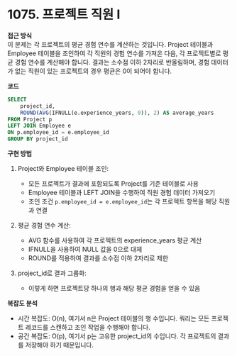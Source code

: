 # 1075. 프로젝트 직원 I

**접근 방식**  
이 문제는 각 프로젝트의 평균 경험 연수를 계산하는 것입니다. Project 테이블과 Employee 테이블을 조인하여 각 직원의 경험 연수를 가져온 다음, 각 프로젝트별로 평균 경험 연수를 계산해야 합니다. 결과는 소수점 이하 2자리로 반올림하며, 경험 데이터가 없는 직원이 있는 프로젝트의 경우 평균은 0이 되어야 합니다.

**코드**

```sql
SELECT
    project_id,
    ROUND(AVG(IFNULL(e.experience_years, 0)), 2) AS average_years
FROM Project p
LEFT JOIN Employee e
ON p.employee_id = e.employee_id
GROUP BY project_id
```

**구현 방법**

1. Project와 Employee 테이블 조인:

   - 모든 프로젝트가 결과에 포함되도록 Project를 기준 테이블로 사용
   - Employee 테이블과 LEFT JOIN을 수행하여 직원 경험 데이터 가져오기
   - 조인 조건 `p.employee_id = e.employee_id`는 각 프로젝트 항목을 해당 직원과 연결

2. 평균 경험 연수 계산:

   - AVG 함수를 사용하여 각 프로젝트의 experience_years 평균 계산
   - IFNULL을 사용하여 NULL 값을 0으로 대체
   - ROUND를 적용하여 결과를 소수점 이하 2자리로 제한

3. project_id로 결과 그룹화:
   - 이렇게 하면 프로젝트당 하나의 행과 해당 평균 경험을 얻을 수 있음

**복잡도 분석**

- 시간 복잡도: O(n), 여기서 n은 Project 테이블의 행 수입니다. 쿼리는 모든 프로젝트 레코드를 스캔하고 조인 작업을 수행해야 합니다.
- 공간 복잡도: O(p), 여기서 p는 고유한 project_id의 수입니다. 각 프로젝트의 결과를 저장해야 하기 때문입니다.
